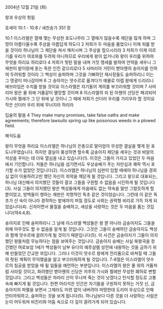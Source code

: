 2004년 12월 21일 (화)

왕과 우상의 헛됨



호세아 10:1 - 10:8 / 새찬송가 351 장


10:1 이스라엘은 열매 맺는 무성한 포도나무라 그 열매가 많을수록 제단을 많게 하며 그 땅이 아름다울수록 주상을 아름답게 하도다 2 저희가 두 마음을 품었으니 이제 죄를 받을 것이라 하나님이 그 제단을 쳐서 깨치시며 그 주상을 헐으시리라 3 저희가 이제 이르기를 우리가 여호와를 두려워 아니하므로 우리에게 왕이 없거니와 왕이 우리를 위하여 무엇을 하리요 하리로다 4 저희가 헛된 말을 내며 거짓 맹세를 발하여 언약을 세우니 그 재판이 밭이랑에 돋는 독한 인진 같으리로다 5 사마리아 거민이 벧아웬의 송아지를 인하여 두려워할 것이라 그 백성이 슬퍼하며 그것을 기뻐하던 제사장들도 슬퍼하리니 이는 그 영광이 떠나감이며 6 그 송아지는 앗수르로 옮겨다가 예물로 야렙 왕에게 드리리니 에브라임은 수치를 받을 것이요 이스라엘은 자기들의 계의를 부끄러워할 것이며 7 사마리아 왕은 물 위에 거품같이 멸망할 것이며 8 이스라엘의 죄 된 아웬의 산당은 패괴되어 가시와 찔레가 그 단 위에 날 것이니 그 때에 저희가 산더러 우리를 가리우라 할 것이요 작은 산더러 우리 위에 무너지라 하리라

입술의 말씀
4 They make many promises, take false oaths and make agreements; therefore lawsuits spring up like poisonous weeds in a plowed field.

해석도움





왕이 무엇을 하리요  이스라엘은 하나님의 은총으로 말미암아 무성한 결실을 맺게 된 포도나무였습니다. 하지만 결실이 풍성하면 할수록 금송아지 제단을 세우는 것과 바알의 석상을 꾸미는 데 더욱 열심을 내고 있습니다(1). 이것은 그들이 가지고 있었던 두 마음에서 기인합니다. 저들은 하나님을 섬기면서도 우상숭배가 주는 자만심과 쾌락 역시 포기할 수가 없었던 것입니다(2). 이스라엘은 하나님의 심판이 임할 때에야 하나님을 경외심 없이 이용하려고만 했던 자신의 죄악을 깨닫게 될 것입니다. 그리고 왕으로 대표되는, 하나님 대신해서 의지했던 것들이 결코 그들을 구원할 수 없음을 시인하게 될 것입니다(3). 사실 그들이 의지했던 왕은 백성들에게 마음에도 없는 약속을 말만 그럴듯하게 할 뿐이었고, 방백들이 행하는 재판은 치명적인 독초 같은 것이었습니다. 그런데 이 같은 독초가 산 속이 아니라 경작하는 밭에까지 퍼질 정도로 사회는 권력형 비리로 가득 차게 되었습니다(4). 신자이면서 물질을 숭배하고, 세상을 사랑하는 것은 두 마음을 품는 것입니다(약4:4,8).   

송아지로 인해 슬퍼하리니  그 날에 이스라엘 백성들은 왕 뿐 아니라 금송아지도 그들을 위해 아무것도 할 수 없음을 알게 될 것입니다. 그것은 그들이 숭배하던 금송아지도 백성과 함께 앗수르에 끌려가게 될 것이기 때문입니다(5). 이 사건은 금송아지가 그들이 의지했던 왕들처럼 무능하다는 점을 보여주는 것입니다. 금송아지 숭배는 사실 북왕국을 창건했던 여로보암 1세가 백성들이 남부 유다의 예루살렘 성전에 내왕하는 것을 금하기 위해 만들었던 간교한 꾀입니다. 그러나 이것이 앗수르 왕에게 전리품으로 바쳐질 때 그들의 헛된 계획이 무익했음을 알고 부끄러워하게 될 것입니다. 7-8절은 이스라엘이 앗수르의 침공을 받았을 때 될 일들을 예언하는 부분입니다. 이스라엘의 왕은 물 위의 거품처럼 사라질 것이고, 화려했던 벧아웬의 신당은 저주의 가시와 찔레만 무성한 폐허로 변할 것입니다. 그리고 백성들은 차라리 산이 무너져 죽는 것이 낫겠다고 탄식할 정도로 고통 속에 빠지게 될 것입니다. 한편 어리석은 인간은 자기들을 구원하지 못하는 거짓 신, 금송아지의 파멸을 보면서 그제라도 미련 없이 내버려야 마땅한데 도리어 우상으로 인해 안타까워하고, 슬퍼하는 것을 보게 됩니다(5). 하나님보다 다른 것을 더 사랑하는 사람은 눈이 어두워져 비진리와 어둠 속으로 더 깊이 끌려가게 되어 있습니다.